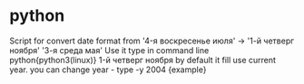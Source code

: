 # python
Script for convert date format from
'4-я воскресенье июля' -> 
'1-й четверг ноября' 
'3-я среда мая' 
Use it type in command line python{python3(linux)} 1-й четверг ноября 
by default it fill use current year.
 you can change year - type -y 2004 {example}
